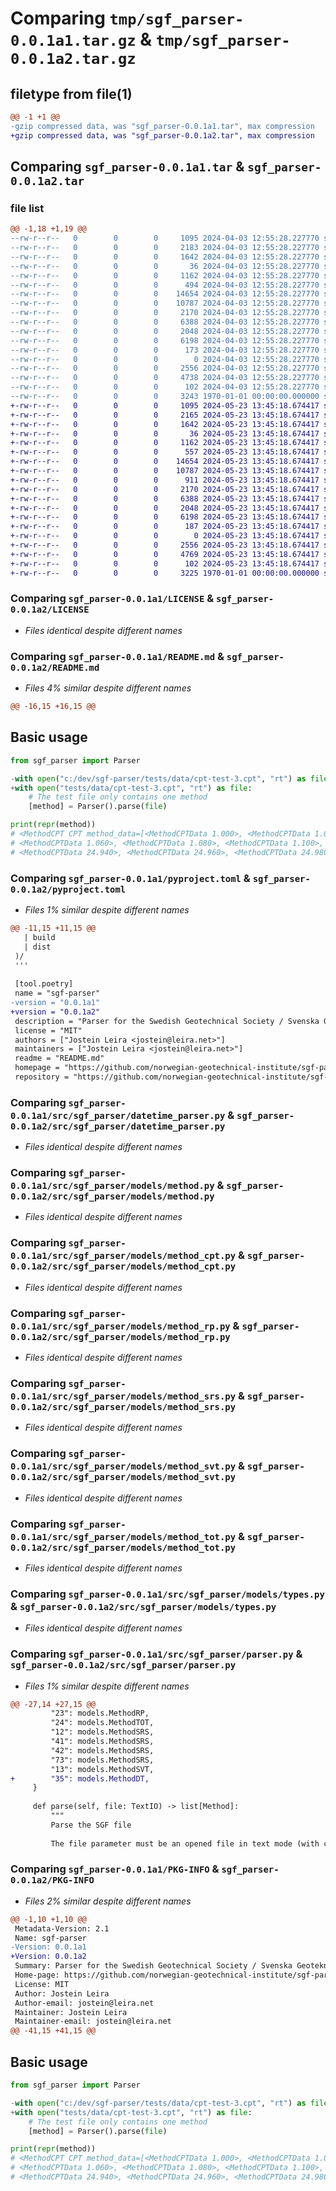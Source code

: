 # Comparing `tmp/sgf_parser-0.0.1a1.tar.gz` & `tmp/sgf_parser-0.0.1a2.tar.gz`

## filetype from file(1)

```diff
@@ -1 +1 @@
-gzip compressed data, was "sgf_parser-0.0.1a1.tar", max compression
+gzip compressed data, was "sgf_parser-0.0.1a2.tar", max compression
```

## Comparing `sgf_parser-0.0.1a1.tar` & `sgf_parser-0.0.1a2.tar`

### file list

```diff
@@ -1,18 +1,19 @@
--rw-r--r--   0        0        0     1095 2024-04-03 12:55:28.227770 sgf_parser-0.0.1a1/LICENSE
--rw-r--r--   0        0        0     2183 2024-04-03 12:55:28.227770 sgf_parser-0.0.1a1/README.md
--rw-r--r--   0        0        0     1642 2024-04-03 12:55:28.227770 sgf_parser-0.0.1a1/pyproject.toml
--rw-r--r--   0        0        0       36 2024-04-03 12:55:28.227770 sgf_parser-0.0.1a1/src/sgf_parser/__init__.py
--rw-r--r--   0        0        0     1162 2024-04-03 12:55:28.227770 sgf_parser-0.0.1a1/src/sgf_parser/datetime_parser.py
--rw-r--r--   0        0        0      494 2024-04-03 12:55:28.227770 sgf_parser-0.0.1a1/src/sgf_parser/models/__init__.py
--rw-r--r--   0        0        0    14654 2024-04-03 12:55:28.227770 sgf_parser-0.0.1a1/src/sgf_parser/models/method.py
--rw-r--r--   0        0        0    10787 2024-04-03 12:55:28.227770 sgf_parser-0.0.1a1/src/sgf_parser/models/method_cpt.py
--rw-r--r--   0        0        0     2170 2024-04-03 12:55:28.227770 sgf_parser-0.0.1a1/src/sgf_parser/models/method_rp.py
--rw-r--r--   0        0        0     6388 2024-04-03 12:55:28.227770 sgf_parser-0.0.1a1/src/sgf_parser/models/method_srs.py
--rw-r--r--   0        0        0     2048 2024-04-03 12:55:28.227770 sgf_parser-0.0.1a1/src/sgf_parser/models/method_svt.py
--rw-r--r--   0        0        0     6198 2024-04-03 12:55:28.227770 sgf_parser-0.0.1a1/src/sgf_parser/models/method_tot.py
--rw-r--r--   0        0        0      173 2024-04-03 12:55:28.227770 sgf_parser-0.0.1a1/src/sgf_parser/models/method_type.py
--rw-r--r--   0        0        0        0 2024-04-03 12:55:28.227770 sgf_parser-0.0.1a1/src/sgf_parser/models/method_wst.py
--rw-r--r--   0        0        0     2556 2024-04-03 12:55:28.227770 sgf_parser-0.0.1a1/src/sgf_parser/models/types.py
--rw-r--r--   0        0        0     4738 2024-04-03 12:55:28.227770 sgf_parser-0.0.1a1/src/sgf_parser/parser.py
--rw-r--r--   0        0        0      102 2024-04-03 12:55:28.227770 sgf_parser-0.0.1a1/src/sgf_parser/units.py
--rw-r--r--   0        0        0     3243 1970-01-01 00:00:00.000000 sgf_parser-0.0.1a1/PKG-INFO
+-rw-r--r--   0        0        0     1095 2024-05-23 13:45:18.674417 sgf_parser-0.0.1a2/LICENSE
+-rw-r--r--   0        0        0     2165 2024-05-23 13:45:18.674417 sgf_parser-0.0.1a2/README.md
+-rw-r--r--   0        0        0     1642 2024-05-23 13:45:18.674417 sgf_parser-0.0.1a2/pyproject.toml
+-rw-r--r--   0        0        0       36 2024-05-23 13:45:18.674417 sgf_parser-0.0.1a2/src/sgf_parser/__init__.py
+-rw-r--r--   0        0        0     1162 2024-05-23 13:45:18.674417 sgf_parser-0.0.1a2/src/sgf_parser/datetime_parser.py
+-rw-r--r--   0        0        0      557 2024-05-23 13:45:18.674417 sgf_parser-0.0.1a2/src/sgf_parser/models/__init__.py
+-rw-r--r--   0        0        0    14654 2024-05-23 13:45:18.674417 sgf_parser-0.0.1a2/src/sgf_parser/models/method.py
+-rw-r--r--   0        0        0    10787 2024-05-23 13:45:18.674417 sgf_parser-0.0.1a2/src/sgf_parser/models/method_cpt.py
+-rw-r--r--   0        0        0      911 2024-05-23 13:45:18.674417 sgf_parser-0.0.1a2/src/sgf_parser/models/method_dt.py
+-rw-r--r--   0        0        0     2170 2024-05-23 13:45:18.674417 sgf_parser-0.0.1a2/src/sgf_parser/models/method_rp.py
+-rw-r--r--   0        0        0     6388 2024-05-23 13:45:18.674417 sgf_parser-0.0.1a2/src/sgf_parser/models/method_srs.py
+-rw-r--r--   0        0        0     2048 2024-05-23 13:45:18.674417 sgf_parser-0.0.1a2/src/sgf_parser/models/method_svt.py
+-rw-r--r--   0        0        0     6198 2024-05-23 13:45:18.674417 sgf_parser-0.0.1a2/src/sgf_parser/models/method_tot.py
+-rw-r--r--   0        0        0      187 2024-05-23 13:45:18.674417 sgf_parser-0.0.1a2/src/sgf_parser/models/method_type.py
+-rw-r--r--   0        0        0        0 2024-05-23 13:45:18.674417 sgf_parser-0.0.1a2/src/sgf_parser/models/method_wst.py
+-rw-r--r--   0        0        0     2556 2024-05-23 13:45:18.674417 sgf_parser-0.0.1a2/src/sgf_parser/models/types.py
+-rw-r--r--   0        0        0     4769 2024-05-23 13:45:18.674417 sgf_parser-0.0.1a2/src/sgf_parser/parser.py
+-rw-r--r--   0        0        0      102 2024-05-23 13:45:18.674417 sgf_parser-0.0.1a2/src/sgf_parser/units.py
+-rw-r--r--   0        0        0     3225 1970-01-01 00:00:00.000000 sgf_parser-0.0.1a2/PKG-INFO
```

### Comparing `sgf_parser-0.0.1a1/LICENSE` & `sgf_parser-0.0.1a2/LICENSE`

 * *Files identical despite different names*

### Comparing `sgf_parser-0.0.1a1/README.md` & `sgf_parser-0.0.1a2/README.md`

 * *Files 4% similar despite different names*

```diff
@@ -16,15 +16,15 @@
 ```
 
 ## Basic usage
 
 ```python
 from sgf_parser import Parser
 
-with open("c:/dev/sgf-parser/tests/data/cpt-test-3.cpt", "rt") as file:
+with open("tests/data/cpt-test-3.cpt", "rt") as file:
     # The test file only contains one method
     [method] = Parser().parse(file)
 
 print(repr(method))
 # <MethodCPT CPT method_data=[<MethodCPTData 1.000>, <MethodCPTData 1.020>, <MethodCPTData 1.040>, 
 # <MethodCPTData 1.060>, <MethodCPTData 1.080>, <MethodCPTData 1.100>, <MethodCPTData 1.120>, ...,
 # <MethodCPTData 24.940>, <MethodCPTData 24.960>, <MethodCPTData 24.980>]>
```

### Comparing `sgf_parser-0.0.1a1/pyproject.toml` & `sgf_parser-0.0.1a2/pyproject.toml`

 * *Files 1% similar despite different names*

```diff
@@ -11,15 +11,15 @@
   | build
   | dist
 )/
 '''
 
 [tool.poetry]
 name = "sgf-parser"
-version = "0.0.1a1"
+version = "0.0.1a2"
 description = "Parser for the Swedish Geotechnical Society / Svenska Geotekniska Föreningen (SGF) data format"
 license = "MIT"
 authors = ["Jostein Leira <jostein@leira.net>"]
 maintainers = ["Jostein Leira <jostein@leira.net>"]
 readme = "README.md"
 homepage = "https://github.com/norwegian-geotechnical-institute/sgf-parser"
 repository = "https://github.com/norwegian-geotechnical-institute/sgf-parser"
```

### Comparing `sgf_parser-0.0.1a1/src/sgf_parser/datetime_parser.py` & `sgf_parser-0.0.1a2/src/sgf_parser/datetime_parser.py`

 * *Files identical despite different names*

### Comparing `sgf_parser-0.0.1a1/src/sgf_parser/models/method.py` & `sgf_parser-0.0.1a2/src/sgf_parser/models/method.py`

 * *Files identical despite different names*

### Comparing `sgf_parser-0.0.1a1/src/sgf_parser/models/method_cpt.py` & `sgf_parser-0.0.1a2/src/sgf_parser/models/method_cpt.py`

 * *Files identical despite different names*

### Comparing `sgf_parser-0.0.1a1/src/sgf_parser/models/method_rp.py` & `sgf_parser-0.0.1a2/src/sgf_parser/models/method_rp.py`

 * *Files identical despite different names*

### Comparing `sgf_parser-0.0.1a1/src/sgf_parser/models/method_srs.py` & `sgf_parser-0.0.1a2/src/sgf_parser/models/method_srs.py`

 * *Files identical despite different names*

### Comparing `sgf_parser-0.0.1a1/src/sgf_parser/models/method_svt.py` & `sgf_parser-0.0.1a2/src/sgf_parser/models/method_svt.py`

 * *Files identical despite different names*

### Comparing `sgf_parser-0.0.1a1/src/sgf_parser/models/method_tot.py` & `sgf_parser-0.0.1a2/src/sgf_parser/models/method_tot.py`

 * *Files identical despite different names*

### Comparing `sgf_parser-0.0.1a1/src/sgf_parser/models/types.py` & `sgf_parser-0.0.1a2/src/sgf_parser/models/types.py`

 * *Files identical despite different names*

### Comparing `sgf_parser-0.0.1a1/src/sgf_parser/parser.py` & `sgf_parser-0.0.1a2/src/sgf_parser/parser.py`

 * *Files 1% similar despite different names*

```diff
@@ -27,14 +27,15 @@
         "23": models.MethodRP,
         "24": models.MethodTOT,
         "12": models.MethodSRS,
         "41": models.MethodSRS,
         "42": models.MethodSRS,
         "73": models.MethodSRS,
         "13": models.MethodSVT,
+        "35": models.MethodDT,
     }
 
     def parse(self, file: TextIO) -> list[Method]:
         """
         Parse the SGF file
 
         The file parameter must be an opened file in text mode (with correct character encoding), pointing at the start
```

### Comparing `sgf_parser-0.0.1a1/PKG-INFO` & `sgf_parser-0.0.1a2/PKG-INFO`

 * *Files 2% similar despite different names*

```diff
@@ -1,10 +1,10 @@
 Metadata-Version: 2.1
 Name: sgf-parser
-Version: 0.0.1a1
+Version: 0.0.1a2
 Summary: Parser for the Swedish Geotechnical Society / Svenska Geotekniska Föreningen (SGF) data format
 Home-page: https://github.com/norwegian-geotechnical-institute/sgf-parser
 License: MIT
 Author: Jostein Leira
 Author-email: jostein@leira.net
 Maintainer: Jostein Leira
 Maintainer-email: jostein@leira.net
@@ -41,15 +41,15 @@
 ```
 
 ## Basic usage
 
 ```python
 from sgf_parser import Parser
 
-with open("c:/dev/sgf-parser/tests/data/cpt-test-3.cpt", "rt") as file:
+with open("tests/data/cpt-test-3.cpt", "rt") as file:
     # The test file only contains one method
     [method] = Parser().parse(file)
 
 print(repr(method))
 # <MethodCPT CPT method_data=[<MethodCPTData 1.000>, <MethodCPTData 1.020>, <MethodCPTData 1.040>, 
 # <MethodCPTData 1.060>, <MethodCPTData 1.080>, <MethodCPTData 1.100>, <MethodCPTData 1.120>, ...,
 # <MethodCPTData 24.940>, <MethodCPTData 24.960>, <MethodCPTData 24.980>]>
```

